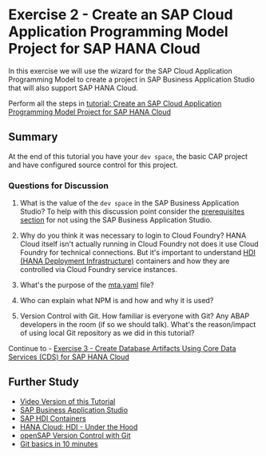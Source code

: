 # Exercise 2 - Create an SAP Cloud Application Programming Model Project for SAP HANA Cloud

In this exercise we will use the wizard for the SAP Cloud Application Programming Model to create a project in SAP Business Application Studio that will also support SAP HANA Cloud.

Perform all the steps in [tutorial: Create an SAP Cloud Application Programming Model Project for SAP HANA Cloud](https://developers.sap.com/tutorials/hana-cloud-cap-create-project.html)

## Summary

At the end of this tutorial you have your `dev space`, the basic CAP project and have configured source control for this project. 

### Questions for Discussion

1. What is the value of the `dev space` in the SAP Business Application Studio? To help with this discussion point consider the [prerequisites section](../../prerequisites.md) for not using the SAP Business Application Studio.

2. Why do you think it was necessary to login to Cloud Foundry?  HANA Cloud itself isn't actually running in Cloud Foundry not does it use Cloud Foundry for technical connections. But it's important to understand [HDI (HANA Deployment Infrastructure)](https://help.sap.com/docs/HANA_CLOUD_DATABASE/c2cc2e43458d4abda6788049c58143dc/e28abca91a004683845805efc2bf967c.html) containers and how they are controlled via Cloud Foundry service instances.

3. What's the purpose of the [mta.yaml](https://help.sap.com/docs/HANA_CLOUD_DATABASE/c2b99f19e9264c4d9ae9221b22f6f589/d8226e641a124b629b0e8f7c111cd1ae.html) file?

4. Who can explain what NPM is and how and why it is used?

5. Version Control with Git. How familiar is everyone with Git? Any ABAP developers in the room (if so we should talk). What's the reason/impact of using local Git repository as we did in this tutorial?

Continue to - [Exercise 3 - Create Database Artifacts Using Core Data Services (CDS) for SAP HANA Cloud](../ex3/README.md)

## Further Study

* [Video Version of this Tutorial](https://youtu.be/ydDOGz7P--8)
* [SAP Business Application Studio](https://community.sap.com/topics/business-application-studio)
* [SAP HDI Containers](https://help.sap.com/docs/HANA_CLOUD_DATABASE/c2cc2e43458d4abda6788049c58143dc/e28abca91a004683845805efc2bf967c.html)
* [HANA Cloud: HDI - Under the Hood](https://www.youtube.com/watch?v=UmOkjPxE6Us)
* [openSAP Version Control with Git](https://open.sap.com/courses/git1)
* [Git basics in 10 minutes](https://www.freecodecamp.org/news/learn-the-basics-of-git-in-under-10-minutes-da548267cc91/)